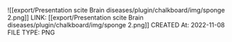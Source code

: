 ![[export/Presentation scite Brain diseases/plugin/chalkboard/img/sponge 2.png]]
LINK: [[export/Presentation scite Brain diseases/plugin/chalkboard/img/sponge 2.png]]
CREATED At: 2022-11-08
FILE TYPE: PNG
